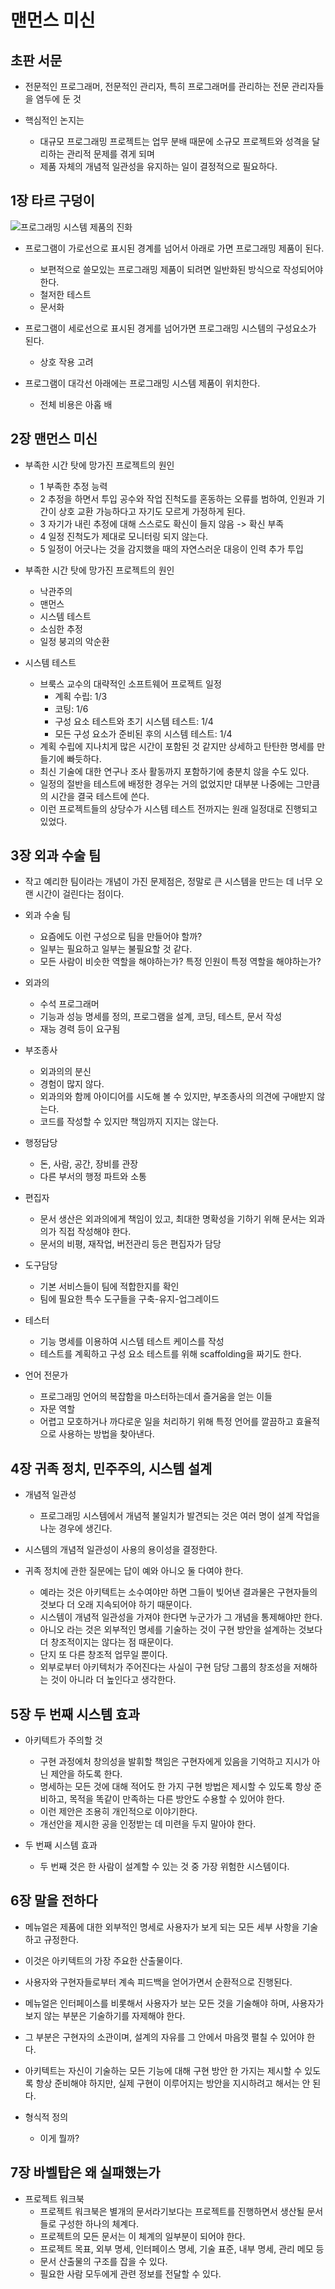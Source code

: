 # 맨먼스 미신

## 초판 서문

- 전문적인 프로그래머, 전문적인 관리자, 특히 프로그래머를 관리하는 전문 관리자들을 염두에 둔 것

- 핵심적인 논지는
  - 대규모 프로그래밍 프로젝트는 업무 분배 때문에 소규모 프로젝트와 성격을 달리하는 관리적 문제를 겪게 되며
  - 제품 자체의 개념적 일관성을 유지하는 일이 결정적으로 필요하다.

## 1장 타르 구덩이

![프로그래밍 시스템 제품의 진화](./man-month-001.jpg)

- 프로그램이 가로선으로 표시된 경계를 넘어서 아래로 가면 프로그래밍 제품이 된다.
  - 보편적으로 쓸모있는 프로그래밍 제품이 되려면 일반화된 방식으로 작성되어야 한다.
  - 철저한 테스트
  - 문서화

- 프로그램이 세로선으로 표시된 경게를 넘어가면 프로그래밍 시스템의 구성요소가 된다.
  - 상호 작용 고려

- 프로그램이 대각선 아래에는 프로그래밍 시스템 제품이 위치한다.
  - 전체 비용은 아홉 배

## 2장 맨먼스 미신

- 부족한 시간 탓에 망가진 프로젝트의 원인
  - 1 부족한 추정 능력
  - 2 추정을 하면서 투입 공수와 작업 진척도를 혼동하는 오류를 범하여, 인원과 기간이 상호 교환 가능하다고 자기도 모르게 가정하게 된다.
  - 3 자기가 내린 추정에 대해 스스로도 확신이 들지 않음 -> 확신 부족
  - 4 일정 진척도가 제대로 모니터링 되지 않는다.
  - 5 일정이 어긋나는 것을 감지했을 때의 자연스러운 대응이 인력 추가 투입

- 부족한 시간 탓에 망가진 프로젝트의 원인
  - 낙관주의
  - 맨먼스
  - 시스템 테스트
  - 소심한 추정
  - 일정 붕괴의 악순환

- 시스템 테스트
  - 브룩스 교수의 대략적인 소프트웨어 프로젝트 일정
    - 계획 수립: 1/3
    - 코팅: 1/6
    - 구성 요소 테스트와 초기 시스템 테스트: 1/4
    - 모든 구성 요소가 준비된 후의 시스템 테스트: 1/4
  - 계획 수립에 지나치게 많은 시간이 포함된 것 같지만 상세하고 탄탄한 명세를 만들기에 빠듯하다.
  - 최신 기술에 대한 연구나 조사 활동까지 포함하기에 충분치 않을 수도 있다.
  - 일정의 절반을 테스트에 배정한 경우는 거의 없었지만 대부분 나중에는 그만큼의 시간을 결국 테스트에 쓴다.
  - 이런 프로젝트들의 상당수가 시스템 테스트 전까지는 원래 일정대로 진행되고 있었다.

## 3장 외과 수술 팀

- 작고 예리한 팀이라는 개념이 가진 문제점은, 정말로 큰 시스템을 만드는 데 너무 오랜 시간이 걸린다는 점이다.

- 외과 수술 팀
  - 요즘에도 이런 구성으로 팀을 만들어야 할까?
  - 일부는 필요하고 일부는 불필요할 것 같다.
  - 모든 사람이 비슷한 역할을 해야하는가? 특정 인원이 특정 역할을 해야하는가?

- 외과의
  - 수석 프로그래머
  - 기능과 성능 명세를 정의, 프로그램을 설계, 코딩, 테스트, 문서 작성
  - 재능 경력 등이 요구됨

- 부조종사
  - 외과의의 분신
  - 경험이 많지 않다.
  - 외과의와 함께 아이디어를 시도해 볼 수 있지만, 부조종사의 의견에 구애받지 않는다.
  - 코드를 작성할 수 있지만 책임까지 지지는 않는다.

- 행정담당
  - 돈, 사람, 공간, 장비를 관장
  - 다른 부서의 행정 파트와 소통

- 편집자
  - 문서 생산은 외과의에게 책임이 있고, 최대한 명확성을 기하기 위해 문서는 외과의가 직접 작성해야 한다.
  - 문서의 비평, 재작업, 버전관리 등은 편집자가 담당

- 도구담당
  - 기본 서비스들이 팀에 적합한지를 확인
  - 팀에 필요한 특수 도구들을 구축-유지-업그레이드

- 테스터
  - 기능 명세를 이용하여 시스템 테스트 케이스를 작성
  - 테스트를 계획하고 구성 요소 테스트를 위해 scaffolding을 짜기도 한다.

- 언어 전문가
  - 프로그래밍 언어의 복잡함을 마스터하는데서 즐거움을 얻는 이들
  - 자문 역할
  - 어렵고 모호하거나 까다로운 일을 처리하기 위해 특정 언어를 깔끔하고 효율적으로 사용하는 방법을 찾아낸다.

## 4장 귀족 정치, 민주주의, 시스템 설계

- 개념적 일관성
  - 프로그래밍 시스템에서 개념적 불일치가 발견되는 것은 여러 명이 설계 작업을 나눈 경우에 생긴다.

- 시스템의 개념적 일관성이 사용의 용이성을 결정한다.

- 귀족 정치에 관한 질문에는 답이 예와 아니오 둘 다여야 한다.
  - 예라는 것은 아키텍트는 소수여야만 하면 그들이 빚어낸 결과물은 구현자들의 것보다 더 오래 지속되어야 하기 때문이다.
  - 시스템이 개념적 일관성을 가져야 한다면 누군가가 그 개념을 통제해야만 한다.
  - 아니오 라는 것은 외부적인 명세를 기술하는 것이 구현 방안을 설계하는 것보다 더 창조적이지는 않다는 점 때문이다.
  - 단지 또 다른 창조적 업무일 뿐이다.
  - 외부로부터 아키텍처가 주어진다는 사실이 구현 담당 그룹의 창조성을 저해하는 것이 아니라 더 높인다고 생각한다.

## 5장 두 번째 시스템 효과

- 아키텍트가 주의할 것
  - 구현 과정에처 창의성을 발휘할 책임은 구현자에게 있음을 기억하고 지시가 아닌 제안을 하도록 한다.
  - 명세하는 모든 것에 대해 적어도 한 가지 구현 방법은 제시할 수 있도록 항상 준비하고, 목적을 똑같이 만족하는 다른 방안도 수용할 수 있어야 한다.
  - 이런 제안은 조용히 개인적으로 이야기한다.
  - 개선안을 제시한 공을 인정받는 데 미련을 두지 말아야 한다.

- 두 번째 시스템 효과
  - 두 번째 것은 한 사람이 설계할 수 있는 것 중 가장 위험한 시스템이다.

## 6장 말을 전하다

- 메뉴얼은 제품에 대한 외부적인 명세로 사용자가 보게 되는 모든 세부 사항을 기술하고 규정한다.
- 이것은 아키텍트의 가장 주요한 산출물이다.
- 사용자와 구현자들로부터 계속 피드백을 얻어가면서 순환적으로 진행된다.
- 메뉴얼은 인터페이스를 비롯해서 사용자가 보는 모든 것을 기술해야 하며, 사용자가 보지 않는 부분은 기술하기를 자제해야 한다.
- 그 부분은 구현자의 소관이며, 설계의 자유를 그 안에서 마음껏 펼칠 수 있어야 한다.
- 아키텍트는 자신이 기술하는 모든 기능에 대해 구현 방안 한 가지는 제시할 수 있도록 항상 준비해야 하지만, 실제 구현이 이루어지는 방안을 지시하려고 해서는 안 된다.

- 형식적 정의
  - 이게 뭘까?

## 7장 바벨탑은 왜 실패했는가

- 프로젝트 워크북
  - 프로젝트 워크북은 별개의 문서라기보다는 프로젝트를 진행하면서 생산될 문서들로 구성한 하나의 체계다.
  - 프로젝트의 모든 문서는 이 체계의 일부분이 되어야 한다.
  - 프로젝트 목표, 외부 명세, 인터페이스 명세, 기술 표준, 내부 명세, 관리 메모 등
  - 문서 산출물의 구조를 잡을 수 있다.
  - 필요한 사람 모두에게 관련 정보를 전달할 수 있다.
